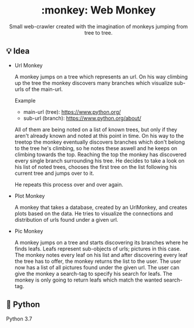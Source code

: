 <h1 align="center">:monkey: Web Monkey</h1>

<p align="center">Small web-crawler created with the imagination of monkeys jumping from tree to tree.</p>

## :bulb: Idea

  * Url Monkey

    A monkey jumps on a tree which represents an url. On his way climbing up the tree
    the monkey discovers many branches which visualize sub-urls of the main-url.

    Example

    * main-url (tree):  https://www.python.org/
    * sub-url (branch): https://www.python.org/about/

    All of them are being noted on a list of known trees, but only if they aren't already
    known and noted at this point in time. On his way to the treetop the monkey eventually
    discovers branches which don't belong to the tree he's climbing, so he notes these aswell 
    and he keeps on climbing towards the top. Reaching the top the monkey has discovered every
    single branch surrounding his tree. He decides to take a look on his list of noted trees, 
    chooses the first tree on the list following his current tree and jumps over to it.

    He repeats this process over and over again.
    
  * Plot Monkey
    
    A monkey that takes a database, created by an UrlMonkey, and creates plots based on the data.
    He tries to visualize the connections and distribution of urls found under a given url.

  * Pic Monkey

    A monkey jumps on a tree and starts discovering its branches where he finds leafs. Leafs
    represent sub-objects of urls; pictures in this case. The monkey notes every leaf on his list 
    and after discovering every leaf the tree has to offer, the monkey returns the list to the user.
    The user now has a list of all pictures found under the given url.
    The user can give the monkey a search-tag to specify his search for leafs. The monkey is only 
    going to return leafs which match the wanted search-tag.

## :snake: Python

Python 3.7
